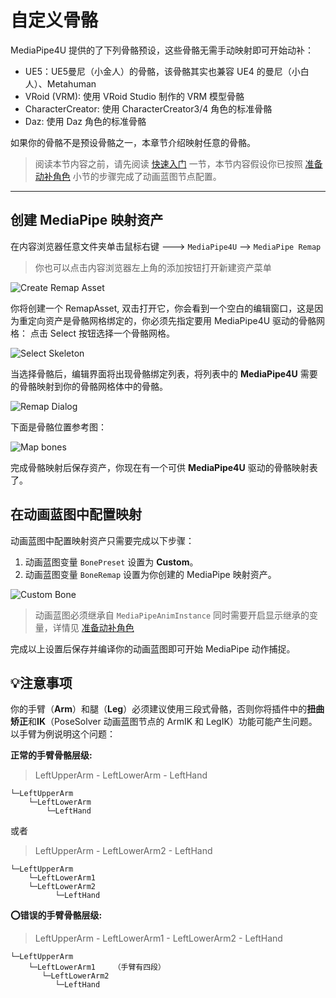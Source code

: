 # 自定义骨骼

MediaPipe4U 提供的了下列骨骼预设，这些骨骼无需手动映射即可开始动补：   

- UE5：UE5曼尼（小金人）的骨骼，该骨骼其实也兼容 UE4 的曼尼（小白人）、Metahuman
- VRoid (VRM): 使用 VRoid Studio 制作的 VRM 模型骨骼
- CharacterCreator: 使用 CharacterCreator3/4 角色的标准骨骼
- Daz: 使用 Daz 角色的标准骨骼

如果你的骨骼不是预设骨骼之一，本章节介绍映射任意的骨骼。    

>阅读本节内容之前，请先阅读 [快速入门](./quick_start.md) 一节，本节内容假设你已按照 [准备动补角色](./quick_start.md/#_3) 小节的步骤完成了动画蓝图节点配置。    

------   

## 创建 MediaPipe 映射资产

在内容浏览器任意文件夹单击鼠标右键 ---> `MediaPipe4U` --> `MediaPipe Remap`
> 你也可以点击内容浏览器左上角的添加按钮打开新建资产菜单

![Create Remap Asset](./images/custom_skeleton/new_remap_asset_menu.jpg "Create Remap Asset")

你将创建一个 RemapAsset, 双击打开它，你会看到一个空白的编辑窗口，这是因为重定向资产是骨骼网格绑定的，你必须先指定要用 MediaPipe4U 驱动的骨骼网格：
点击 Select 按钮选择一个骨骼网格。

![Select Skeleton](./images/custom_skeleton/select_ske_for_remap.jpg "Select Skeleton")


当选择骨骼后，编辑界面将出现骨骼绑定列表，将列表中的 **MediaPipe4U** 需要的骨骼映射到你的骨骼网格体中的骨骼。

![Remap Dialog](./images/custom_skeleton/remap_window.jpg "Remap Dialog")

下面是骨骼位置参考图：   

![Map bones](./images/custom_skeleton/avatar_bones.jpg "Map bones")

完成骨骼映射后保存资产，你现在有一个可供 **MediaPipe4U** 驱动的骨骼映射表了。    


## 在动画蓝图中配置映射

动画蓝图中配置映射资产只需要完成以下步骤：
1. 动画蓝图变量 `BonePreset` 设置为 **Custom**。
2. 动画蓝图变量 `BoneRemap` 设置为你创建的 MediaPipe 映射资产。

![Custom Bone](./images/custom_skeleton/remap_workflow.jpg "Custom Bone")


> 动画蓝图必须继承自 `MediaPipeAnimInstance` 同时需要开启显示继承的变量，详情见 [准备动补角色](prepare_character.md)

完成以上设置后保存并编译你的动画蓝图即可开始 MediaPipe 动作捕捉。

## :bulb:注意事项

你的手臂（**Arm**）和腿（**Leg**）必须建议使用三段式骨骼，否则你将插件中的**扭曲矫正**和**IK**（PoseSolver 动画蓝图节点的 ArmIK 和 LegIK）功能可能产生问题。   
以手臂为例说明这个问题：

**正常的手臂骨骼层级:**   
> LeftUpperArm - LeftLowerArm - LeftHand
```
└─LeftUpperArm
    └─LeftLowerArm
        └─LeftHand
```
或者   

> LeftUpperArm - LeftLowerArm2 - LeftHand   
> 
```
└─LeftUpperArm
    └─LeftLowerArm1
    └─LeftLowerArm2
          └─LeftHand
```

**:o:错误的手臂骨骼层级:**     
> LeftUpperArm - LeftLowerArm1 - LeftLowerArm2 - LeftHand
```
└─LeftUpperArm
    └─LeftLowerArm1    （手臂有四段）
       └─LeftLowerArm2
          └─LeftHand
```
